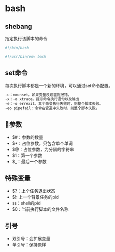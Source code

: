 # bash

## shebang

指定执行该脚本的命令

```bash
#!/bin/bash
```

```bash
#!/usr/bin/env bash
```

## set命令

每次执行脚本都是一个新的环境，可以通过set命令配置。

```txt
-u：nounset。如果变量没设置则报错。
-x：-o xtrace。提示命令执行语句以及输出
-e：-o errexit。某个命令执行失败时，则整个脚本失败。
-eo pipefail：命令在管道中失败时，则整个脚本失败。
```

## 参数

* $#：参数的数量
* $*：占位参数，只包含单个单词
* $@：占位参数，为分隔的字符串
* $1：第一个参数
* $_：最后一个参数

## 特殊变量

* $?：上个任务退出状态
* $!: 上一个背景任务的pid
* `$$`：shell的pid
* $0：当前执行脚本的文件名称

## 引号

* 双引号：会扩展变量
* 单引号：保持原样
